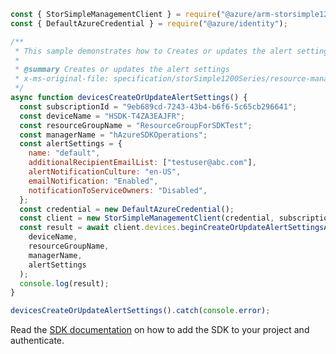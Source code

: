 ```javascript
const { StorSimpleManagementClient } = require("@azure/arm-storsimple1200series");
const { DefaultAzureCredential } = require("@azure/identity");

/**
 * This sample demonstrates how to Creates or updates the alert settings
 *
 * @summary Creates or updates the alert settings
 * x-ms-original-file: specification/storSimple1200Series/resource-manager/Microsoft.StorSimple/stable/2016-10-01/examples/DevicesCreateOrUpdateAlertSettings.json
 */
async function devicesCreateOrUpdateAlertSettings() {
  const subscriptionId = "9eb689cd-7243-43b4-b6f6-5c65cb296641";
  const deviceName = "HSDK-T4ZA3EAJFR";
  const resourceGroupName = "ResourceGroupForSDKTest";
  const managerName = "hAzureSDKOperations";
  const alertSettings = {
    name: "default",
    additionalRecipientEmailList: ["testuser@abc.com"],
    alertNotificationCulture: "en-US",
    emailNotification: "Enabled",
    notificationToServiceOwners: "Disabled",
  };
  const credential = new DefaultAzureCredential();
  const client = new StorSimpleManagementClient(credential, subscriptionId);
  const result = await client.devices.beginCreateOrUpdateAlertSettingsAndWait(
    deviceName,
    resourceGroupName,
    managerName,
    alertSettings
  );
  console.log(result);
}

devicesCreateOrUpdateAlertSettings().catch(console.error);
```

Read the [SDK documentation](https://github.com/Azure/azure-sdk-for-js/blob/%40azure%2Farm-storsimple1200series_2.0.1/sdk/storsimple1200series/arm-storsimple1200series/README.md) on how to add the SDK to your project and authenticate.

